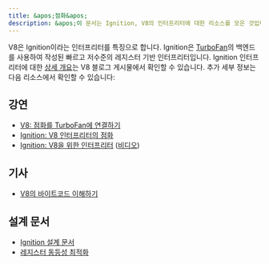 ```yaml
---
title: &apos;점화&apos;
description: &apos;이 문서는 Ignition, V8의 인터프리터에 대한 리소스를 모은 것입니다.&apos;
---
```

V8은 Ignition이라는 인터프리터를 특징으로 합니다. Ignition은 [TurboFan](/docs/turbofan)의 백엔드를 사용하여 작성된 빠르고 저수준의 레지스터 기반 인터프리터입니다. Ignition 인터프리터에 대한 [상세 개요](/blog/ignition-interpreter)는 V8 블로그 게시물에서 확인할 수 있습니다. 추가 세부 정보는 다음 리소스에서 확인할 수 있습니다:

## 강연

- [V8: 점화를 TurboFan에 연결하기](https://docs.google.com/presentation/d/1chhN90uB8yPaIhx_h2M3lPyxPgdPmkADqSNAoXYQiVE/edit)
- [Ignition: V8 인터프리터의 점화](https://docs.google.com/presentation/d/1HgDDXBYqCJNasBKBDf9szap1j4q4wnSHhOYpaNy5mHU/edit#slide=id.g1357e6d1a4_0_58)
- [Ignition: V8을 위한 인터프리터](https://docs.google.com/presentation/d/1OqjVqRhtwlKeKfvMdX6HaCIu9wpZsrzqpIVIwQSuiXQ/edit) ([비디오](https://youtu.be/r5OWCtuKiAk))

## 기사

- [V8의 바이트코드 이해하기](https://medium.com/dailyjs/understanding-v8s-bytecode-317d46c94775)

## 설계 문서

- [Ignition 설계 문서](https://docs.google.com/document/d/11T2CRex9hXxoJwbYqVQ32yIPMh0uouUZLdyrtmMoL44/edit?ts=56f27d9d#heading=h.6jz9dj3bnr8t)
- [레지스터 동등성 최적화](https://docs.google.com/document/d/1wW_VkkIwhAAgAxLYM0wvoTEkq8XykibDIikGpWH7l1I/edit?ts=570d7131#heading=h.6jz9dj3bnr8t)
